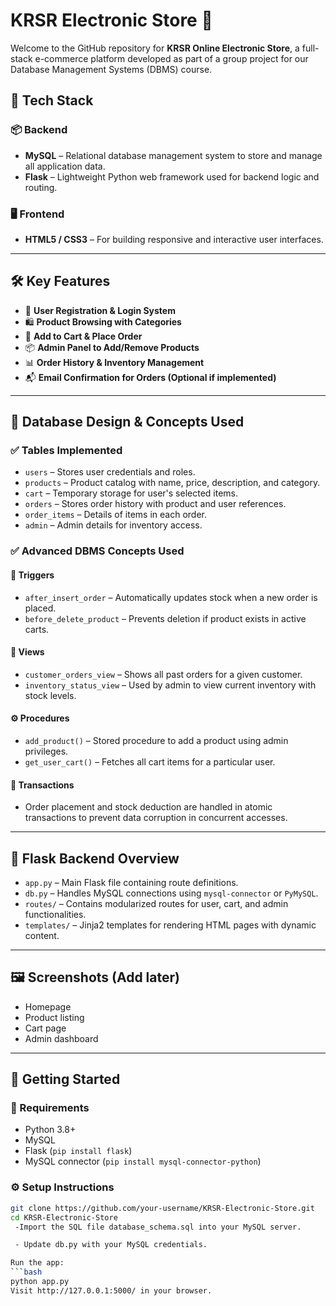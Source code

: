 # KRSR Electronic Store 🛒

Welcome to the GitHub repository for **KRSR Online Electronic Store**, a full-stack e-commerce platform developed as part of a group project for our Database Management Systems (DBMS) course.

## 🧰 Tech Stack

### 📦 Backend
- **MySQL** – Relational database management system to store and manage all application data.
- **Flask** – Lightweight Python web framework used for backend logic and routing.

### 🖥️ Frontend
- **HTML5 / CSS3** – For building responsive and interactive user interfaces.

---

## 🛠️ Key Features

- 🧾 **User Registration & Login System**
- 🛍️ **Product Browsing with Categories**
- 🧺 **Add to Cart & Place Order**
- 📦 **Admin Panel to Add/Remove Products**
- 📊 **Order History & Inventory Management**
- 📬 **Email Confirmation for Orders (Optional if implemented)**

---

## 🧠 Database Design & Concepts Used

### ✅ Tables Implemented
- `users` – Stores user credentials and roles.
- `products` – Product catalog with name, price, description, and category.
- `cart` – Temporary storage for user's selected items.
- `orders` – Stores order history with product and user references.
- `order_items` – Details of items in each order.
- `admin` – Admin details for inventory access.

### ✅ Advanced DBMS Concepts Used

#### 🔁 Triggers
- `after_insert_order` – Automatically updates stock when a new order is placed.
- `before_delete_product` – Prevents deletion if product exists in active carts.

#### 🔐 Views
- `customer_orders_view` – Shows all past orders for a given customer.
- `inventory_status_view` – Used by admin to view current inventory with stock levels.

#### ⚙️ Procedures
- `add_product()` – Stored procedure to add a product using admin privileges.
- `get_user_cart()` – Fetches all cart items for a particular user.

#### 🔄 Transactions
- Order placement and stock deduction are handled in atomic transactions to prevent data corruption in concurrent accesses.

---

## 🔁 Flask Backend Overview

- `app.py` – Main Flask file containing route definitions.
- `db.py` – Handles MySQL connections using `mysql-connector` or `PyMySQL`.
- `routes/` – Contains modularized routes for user, cart, and admin functionalities.
- `templates/` – Jinja2 templates for rendering HTML pages with dynamic content.

---

## 🖼️ Screenshots (Add later)
- Homepage
- Product listing
- Cart page
- Admin dashboard

---

## 🚀 Getting Started

### 🔧 Requirements
- Python 3.8+
- MySQL
- Flask (`pip install flask`)
- MySQL connector (`pip install mysql-connector-python`)

### ⚙️ Setup Instructions
```bash
git clone https://github.com/your-username/KRSR-Electronic-Store.git
cd KRSR-Electronic-Store
 -Import the SQL file database_schema.sql into your MySQL server.

 - Update db.py with your MySQL credentials.

Run the app:
```bash
python app.py
Visit http://127.0.0.1:5000/ in your browser.
